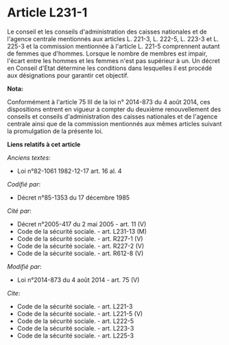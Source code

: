 # Article L231-1

Le conseil et les conseils d'administration des caisses nationales et de l'agence centrale mentionnés aux articles L. 221-3,
L. 222-5, L. 223-3 et L. 225-3 et la commission mentionnée à l'article L. 221-5 comprennent autant de femmes que d'hommes.
Lorsque le nombre de membres est impair, l'écart entre les hommes et les femmes n'est pas supérieur à un. Un décret en
Conseil d'Etat détermine les conditions dans lesquelles il est procédé aux désignations pour garantir cet objectif.

**Nota:**

Conformément à l'article 75 III de la loi n° 2014-873 du 4 août 2014, ces dispositions entrent en vigueur à compter du
deuxième renouvellement des conseils et conseils d'administration des caisses nationales et de l'agence centrale ainsi que de
la commission mentionnés aux mêmes articles suivant la promulgation de la présente loi.

**Liens relatifs à cet article**

_Anciens textes_:

  - Loi n°82-1061 1982-12-17 art. 16 al. 4

_Codifié par_:

  - Décret n°85-1353 du 17 décembre 1985

_Cité par_:

  - Décret n°2005-417 du 2 mai 2005 - art. 11 (V)
  - Code de la sécurité sociale. - art. L231-13 (M)
  - Code de la sécurité sociale. - art. R227-1 (V)
  - Code de la sécurité sociale. - art. R227-2 (V)
  - Code de la sécurité sociale. - art. R612-8 (V)

_Modifié par_:

  - Loi n°2014-873 du 4 août 2014 - art. 75 (V)

_Cite_:

  - Code de la sécurité sociale. - art. L221-3
  - Code de la sécurité sociale. - art. L221-5 (V)
  - Code de la sécurité sociale. - art. L222-5
  - Code de la sécurité sociale. - art. L223-3
  - Code de la sécurité sociale. - art. L225-3
